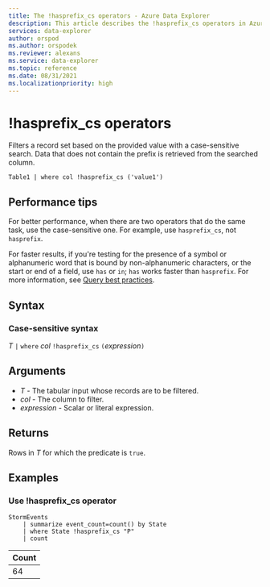 ```yaml
---
title: The !hasprefix_cs operators - Azure Data Explorer
description: This article describes the !hasprefix_cs operators in Azure Data Explorer.
services: data-explorer
author: orspod
ms.author: orspodek
ms.reviewer: alexans
ms.service: data-explorer
ms.topic: reference
ms.date: 08/31/2021
ms.localizationpriority: high
---
```

# !hasprefix_cs operators

Filters a record set based on the provided value with a case-sensitive search. Data that does not contain the prefix is retrieved from the searched column.

```kusto
Table1 | where col !hasprefix_cs ('value1')
```

## Performance tips

For better performance, when there are two operators that do the same task, use the case-sensitive one. For example, use `hasprefix_cs`, not `hasprefix`.

For faster results, if you're testing for the presence of a symbol or alphanumeric word that is bound by non-alphanumeric characters, or the start or end of a field, use `has` or `in`; `has` works faster than `hasprefix`.
For more information, see [Query best practices](best-practices.md).

## Syntax

### Case-sensitive syntax

*T* `|` `where` *col* `!hasprefix_cs` `(`*expression*`)`  

## Arguments

* *T* - The tabular input whose records are to be filtered.
* *col* - The column to filter.
* *expression* - Scalar or literal expression.

## Returns

Rows in *T* for which the predicate is `true`.

## Examples  

### Use !hasprefix_cs operator

```kusto
StormEvents
    | summarize event_count=count() by State
    | where State !hasprefix_cs "P"
    | count
```

|Count|
|-----|
|64|